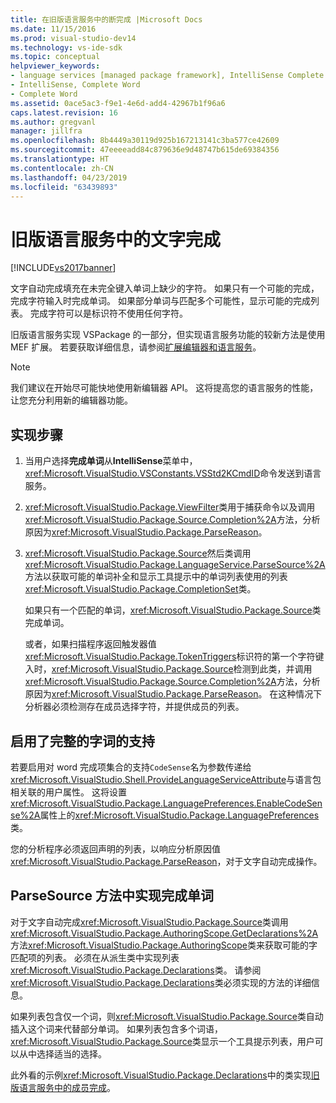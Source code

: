 ```yaml
---
title: 在旧版语言服务中的断完成 |Microsoft Docs
ms.date: 11/15/2016
ms.prod: visual-studio-dev14
ms.technology: vs-ide-sdk
ms.topic: conceptual
helpviewer_keywords:
- language services [managed package framework], IntelliSense Complete Word
- IntelliSense, Complete Word
- Complete Word
ms.assetid: 0ace5ac3-f9e1-4e6d-add4-42967b1f96a6
caps.latest.revision: 16
ms.author: gregvanl
manager: jillfra
ms.openlocfilehash: 8b4449a30119d925b167213141c3ba577ce42609
ms.sourcegitcommit: 47eeeeadd84c879636e9d48747b615de69384356
ms.translationtype: HT
ms.contentlocale: zh-CN
ms.lasthandoff: 04/23/2019
ms.locfileid: "63439893"
---
```

# <a name="word-completion-in-a-legacy-language-service"></a>旧版语言服务中的文字完成
[!INCLUDE[vs2017banner](../../includes/vs2017banner.md)]

文字自动完成填充在未完全键入单词上缺少的字符。 如果只有一个可能的完成，完成字符输入时完成单词。 如果部分单词与匹配多个可能性，显示可能的完成列表。 完成字符可以是标识符不使用任何字符。  
  
 旧版语言服务实现 VSPackage 的一部分，但实现语言服务功能的较新方法是使用 MEF 扩展。 若要获取详细信息，请参阅[扩展编辑器和语言服务](../../extensibility/extending-the-editor-and-language-services.md)。  
  
> [!NOTE]
> 我们建议在开始尽可能快地使用新编辑器 API。 这将提高您的语言服务的性能，让您充分利用新的编辑器功能。  
  
## <a name="implementation-steps"></a>实现步骤  
  
1. 当用户选择**完成单词**从**IntelliSense**菜单中，<xref:Microsoft.VisualStudio.VSConstants.VSStd2KCmdID>命令发送到语言服务。  
  
2. <xref:Microsoft.VisualStudio.Package.ViewFilter>类用于捕获命令以及调用<xref:Microsoft.VisualStudio.Package.Source.Completion%2A>方法，分析原因为<xref:Microsoft.VisualStudio.Package.ParseReason>。  
  
3. <xref:Microsoft.VisualStudio.Package.Source>然后类调用<xref:Microsoft.VisualStudio.Package.LanguageService.ParseSource%2A>方法以获取可能的单词补全和显示工具提示中的单词列表使用的列表<xref:Microsoft.VisualStudio.Package.CompletionSet>类。  
  
    如果只有一个匹配的单词，<xref:Microsoft.VisualStudio.Package.Source>类完成单词。  
  
   或者，如果扫描程序返回触发器值<xref:Microsoft.VisualStudio.Package.TokenTriggers>标识符的第一个字符键入时，<xref:Microsoft.VisualStudio.Package.Source>检测到此类，并调用<xref:Microsoft.VisualStudio.Package.Source.Completion%2A>方法，分析原因为<xref:Microsoft.VisualStudio.Package.ParseReason>。 在这种情况下分析器必须检测存在成员选择字符，并提供成员的列表。  
  
## <a name="enabling-support-for-the-complete-word"></a>启用了完整的字词的支持  
 若要启用对 word 完成项集合的支持`CodeSense`名为参数传递给<xref:Microsoft.VisualStudio.Shell.ProvideLanguageServiceAttribute>与语言包相关联的用户属性。 这将设置<xref:Microsoft.VisualStudio.Package.LanguagePreferences.EnableCodeSense%2A>属性上的<xref:Microsoft.VisualStudio.Package.LanguagePreferences>类。  
  
 您的分析程序必须返回声明的列表，以响应分析原因值<xref:Microsoft.VisualStudio.Package.ParseReason>，对于文字自动完成操作。  
  
## <a name="implementing-complete-word-in-the-parsesource-method"></a>ParseSource 方法中实现完成单词  
 对于文字自动完成<xref:Microsoft.VisualStudio.Package.Source>类调用<xref:Microsoft.VisualStudio.Package.AuthoringScope.GetDeclarations%2A>方法<xref:Microsoft.VisualStudio.Package.AuthoringScope>类来获取可能的字匹配项的列表。 必须在从派生类中实现列表<xref:Microsoft.VisualStudio.Package.Declarations>类。 请参阅<xref:Microsoft.VisualStudio.Package.Declarations>类必须实现的方法的详细信息。  
  
 如果列表包含仅一个词，则<xref:Microsoft.VisualStudio.Package.Source>类自动插入这个词来代替部分单词。 如果列表包含多个词语，<xref:Microsoft.VisualStudio.Package.Source>类显示一个工具提示列表，用户可以从中选择适当的选择。  
  
 此外看的示例<xref:Microsoft.VisualStudio.Package.Declarations>中的类实现[旧版语言服务中的成员完成](../../extensibility/internals/member-completion-in-a-legacy-language-service.md)。
